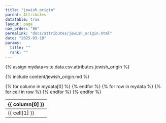 ```yaml
---
title: "jewish_origin"
parent: Attributes
datatable: true
layout: page
nav_order: "86"
permalink: "docs/attributes/jewish_origin.html"
date: "2025-03-18"
params:
  title: ""
  rank: ""
---
```

{% assign mydata=site.data.csv.attributes.jewish_origin %} 

{% include content/jewish_origin.md %}

<table id="myTable" class="display" style="width:100%">
    <thead>
    {% for column in mydata[0] %}
        <th>{{ column[0] }}</th>
    {% endfor %}
    </thead>
    <tbody>
    {% for row in mydata %}
        <tr>
        {% for cell in row %}
            <td>{{ cell[1] }}</td>
        {% endfor %}
        </tr>
    {% endfor %}
    </tbody>
</table>
<script type="text/javascript">
  $(document).ready(function () {
    $('#myTable').DataTable({
      responsive: true,
      deferRender: false,
      paging: false,
      order: [],
    });
  });
</script>
